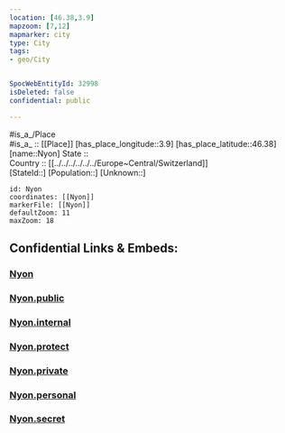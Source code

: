 ```yaml
---
location: [46.38,3.9] 
mapzoom: [7,12] 
mapmarker: city 
type: City
tags:
- geo/City


SpocWebEntityId: 32998
isDeleted: false
confidential: public

---
```

#is_a_/Place  
#is_a_ :: [[Place]] 
[has_place_longitude::3.9] 
[has_place_latitude::46.38] 
[name::Nyon] 
State ::  
Country :: [[../../../../../../Europe~Central/Switzerland]]  
[StateId::] 
[Population::] 
[Unknown::] 


```leaflet
id: Nyon
coordinates: [[Nyon]] 
markerFile: [[Nyon]] 
defaultZoom: 11 
maxZoom: 18
```


## Confidential Links & Embeds: 

### [Nyon](/_Standards/Earth/Continent/Europe/Europe~West/France/regions~France/Auvergne-Rhône-Alpes/departments~Auvergne-Rhône-Alpes/Allier/communes~Allier/Vichy/cities~Vichy/Nyon.md) 

### [Nyon.public](/_public/Earth/Continent/Europe/Europe~West/France/regions~France/Auvergne-Rhône-Alpes/departments~Auvergne-Rhône-Alpes/Allier/communes~Allier/Vichy/cities~Vichy/Nyon.public.md) 

### [Nyon.internal](/_internal/Earth/Continent/Europe/Europe~West/France/regions~France/Auvergne-Rhône-Alpes/departments~Auvergne-Rhône-Alpes/Allier/communes~Allier/Vichy/cities~Vichy/Nyon.internal.md) 

### [Nyon.protect](/_protect/Earth/Continent/Europe/Europe~West/France/regions~France/Auvergne-Rhône-Alpes/departments~Auvergne-Rhône-Alpes/Allier/communes~Allier/Vichy/cities~Vichy/Nyon.protect.md) 

### [Nyon.private](/_private/Earth/Continent/Europe/Europe~West/France/regions~France/Auvergne-Rhône-Alpes/departments~Auvergne-Rhône-Alpes/Allier/communes~Allier/Vichy/cities~Vichy/Nyon.private.md) 

### [Nyon.personal](/_personal/Earth/Continent/Europe/Europe~West/France/regions~France/Auvergne-Rhône-Alpes/departments~Auvergne-Rhône-Alpes/Allier/communes~Allier/Vichy/cities~Vichy/Nyon.personal.md) 

### [Nyon.secret](/_secret/Earth/Continent/Europe/Europe~West/France/regions~France/Auvergne-Rhône-Alpes/departments~Auvergne-Rhône-Alpes/Allier/communes~Allier/Vichy/cities~Vichy/Nyon.secret.md)

